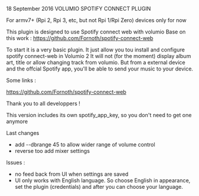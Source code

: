 18 September 2016
	VOLUMIO SPOTIFY CONNECT PLUGIN

For armv7+ (Rpi 2, Rpi 3, etc, but not Rpi 1/Rpi Zero) devices only for now

This plugin is designed to use Spotify connect web with volumio
Base on this work : https://github.com/Fornoth/spotify-connect-web

To start it is a very basic plugin.
It just allow you tou install and configure spotify connect-web in Volumio 2
It will not (for the moment) display album art, title or allow changing track from volumio.
But from a external device and the offcial Spotify app, you'll be able to send your music to your device.

Some links :

https://github.com/Fornoth/spotify-connect-web

Thank you to all developpers !

This version includes its own spotify_app_key, so you don't need to get one anymore

Last changes
- add --dbrange 45 to allow wider range of volume control
- reverse too add mixer settings

Issues : 
- no feed back from UI when settings are saved
- UI only works with English language. So choose English in appearance, set the plugin (credentials) and after you can choose your language. 

